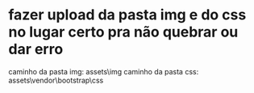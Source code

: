 # fazer upload da pasta img e do css no lugar certo pra não quebrar ou dar erro

caminho da pasta img: assets\img
caminho da pasta css: assets\vendor\bootstrap\css
